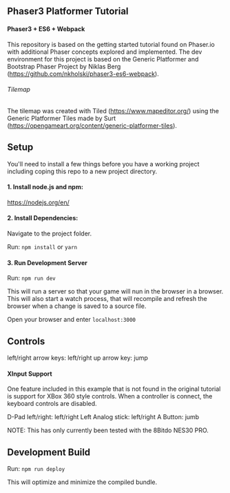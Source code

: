 ## Phaser3 Platformer Tutorial

#### Phaser3 + ES6 + Webpack

This repository is based on the getting started tutorial found on Phaser.io with additional Phaser concepts explored and implemented. The dev environment for this project is based on the Generic Platformer and Bootstrap Phaser Project by Niklas Berg (https://github.com/nkholski/phaser3-es6-webpack).

###### Tilemap
The tilemap was created with Tiled (https://www.mapeditor.org/) using the Generic Platformer Tiles made by Surt (https://opengameart.org/content/generic-platformer-tiles).

## Setup
You'll need to install a few things before you have a working project including coping this repo to a new project directory.

#### 1. Install node.js and npm:
https://nodejs.org/en/

#### 2. Install Dependencies:
Navigate to the project folder.

Run:
`npm install` or `yarn`

#### 3. Run Development Server

Run:
`npm run dev`

This will run a server so that your game will nun in the browser in a browser. This will also start a watch process, that will recompile and refresh the browser when a change is saved to a source file.

Open your browser and enter `localhost:3000`

## Controls
left/right arrow keys: left/right
up arrow key: jump

#### XInput Support

One feature included in this example that is not found in the original tutorial is support for XBox 360 style controls. When a controller is connect, the keyboard controls are disabled.

D-Pad left/right: left/right
Left Analog stick: left/right
A Button: jumb

NOTE: This has only currently been tested with the 8Bitdo NES30 PRO.



## Development Build

Run: `npm run deploy`

This will optimize and minimize the compiled bundle.
